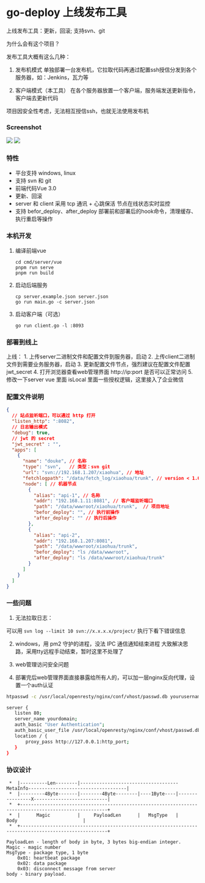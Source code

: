 # go-deploy 上线发布工具

上线发布工具：更新，回滚; 支持svn、git

为什么会有这个项目？

发布工具大概有这么几种：

1. 发布机模式
   单独部署一台发布机，它拉取代码再通过配置ssh授信分发到各个服务器，如：Jenkins，瓦力等
   
2. 客户端模式（本工具）
   在各个服务器放置一个客户端，服务端发送更新指令，客户端去更新代码

项目因安全性考虑，无法相互授信ssh，也就无法使用发布机

###  Screenshot
![](https://github.com/cute-angelia/go-deploy-server/blob/master/screenshot1.png)
![](https://github.com/cute-angelia/go-deploy-server/blob/master/screenshot2.png)

### 特性
- 平台支持 windows, linux
- 支持 svn 和 git
- 前端代码Vue 3.0
- 更新、回滚
- server 和 client 采用 tcp 通讯 + 心跳保活 节点在线状态实时监控
- 支持 befor_deploy、after_deploy 部署前和部署后的hook命令，清理缓存、执行重启等操作
 
 ### 本机开发
 1. 编译前端vue
    
    ```
    cd cmd/server/vue
    pnpm run serve
    pnpm run build
    ```
    
 2. 启动后端服务
 
    ```
    cp server.example.json server.json
    go run main.go -c server.json
    ```
 
 3. 启动客户端（可选）
 
    ```
    go run client.go -l :8093
    ```
 
### 部署到线上

上线：
    1. 上传server二进制文件和配置文件到服务器，启动
    2. 上传client二进制文件到需要业务服务器，启动
    3. 更新配置文件节点，强烈建议在配置文件配置 jwt_secret
    4. 打开浏览器查看web管理界面 http://ip:port 是否可以正常访问
    5. 修改一下server vue 里面 isLocal 里面一些授权逻辑，这里接入了企业微信

### 配置文件说明

```json
{
  // 站点监听端口，可以通过 http 打开
  "listen_http": ":8082",
  // 日志输出模式
  "debug": true,
  // jwt 的 secret
  "jwt_secret" : "",
  "apps": [
    {
      "name": "douke", // 名称
      "type": "svn",   // 类型：svn git
      "url": "svn://192.168.1.207/xiaohua", // 地址
      "fetchlogpath": "/data/fetch_log/xiaohua/trunk", // version < 1.0.1 服务端机器目录， 提交日志文件地址：svn 留空；  git 请填一个地址存储提交日志，这个目录的作用仅仅是为了获取git提交日志用
      "node": [ // 机器节点
        {
          "alias": "api-1", // 名称
          "addr": "192.168.1.11:8081", // 客户端监听端口
          "path": "/data/wwwroot/xiaohua/trunk",  // 项目地址
          "befor_deploy": "", // 执行前操作
          "after_deploy": "" // 执行后操作
        },
        {
          "alias": "api-2",
          "addr": "192.168.1.207:8081",
          "path": "/data/wwwroot/xiaohua/trunk",
          "befor_deploy": "ls /data/wwwroot",
          "after_deploy": "ls /data/wwwroot/xiaohua/trunk"
        }
      ]
    } 
  ]
}
```
 

### 一些问题

1. 无法拉取日志：

可以用 `svn log --limit 10 svn://x.x.x.x/project/` 执行下看下错误信息


2. windows，用 pm2 守护的进程，没法 IPC 通信通知结束进程
   大致解决思路，采用tty远程手动结束，暂时这里不处理了


3. web管理访问安全问题

4. 部署完后web管理界面直接暴露给所有人的，可以加一层nginx反向代理，设置一个auth认证

```bash
htpasswd -c /usr/local/openresty/nginx/conf/vhost/passwd.db yourusername

server {
   listen 80;
   server_name yourdomain;
   auth_basic "User Authentication";
   auth_basic_user_file /usr/local/openresty/nginx/conf/vhost/passwd.db;
   location / {
       proxy_pass http://127.0.0.1:http_port;
   }
}
```



### 协议设计

```
 *  |----------Len--------|------------------------------------MetaInfo------------------------------------|
 *  |---------4Byte-------|--------4Byte--------|----1Byte----|----------------X---------------------------|
 *	+------------------------------------------------------------------------------------------------------+
 *	|      Magic          |     PayloadLen      |   MsgType   |                Body                        |
 *	+------------------------------------------------------------------------------------------------------+
 
PayloadLen - length of body in byte, 3 bytes big-endian integer.
Magic - magic number
MsgType - package type, 1 byte
    0x01: heartbeat package
    0x02: data package
    0x03: disconnect message from server
body - binary payload.
```